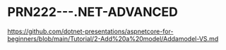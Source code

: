 # PRN222---.NET-ADVANCED

https://github.com/dotnet-presentations/aspnetcore-for-beginners/blob/main/Tutorial/2-Add%20a%20model/Addamodel-VS.md
